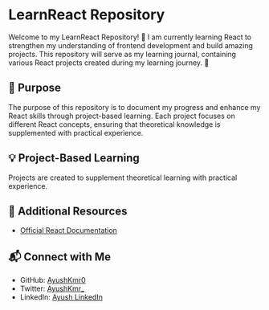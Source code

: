 ﻿# LearnReact Repository

Welcome to my LearnReact Repository! 🚀
I am currently learning React to strengthen my understanding of frontend development and build amazing projects. This repository will serve as my learning journal, containing various React projects created during my learning journey. 💪


## 📌 Purpose

The purpose of this repository is to document my progress and enhance my React skills through project-based learning. Each project focuses on different React concepts, ensuring that theoretical knowledge is supplemented with practical experience.


## 💡 Project-Based Learning

Projects are created to supplement theoretical learning with practical experience.

## 📖 Additional Resources

- [Official React Documentation](https://reactjs.org/docs/getting-started.html)

## 📬 Connect with Me

- GitHub: [AyushKmr0](https://github.com/AyushKmr0)
- Twitter: [AyushKmr_](https://x.com/AyushKmr_)
- LinkedIn: [Ayush LinkedIn](https://www.linkedin.com/in/ayushkmr0/)

